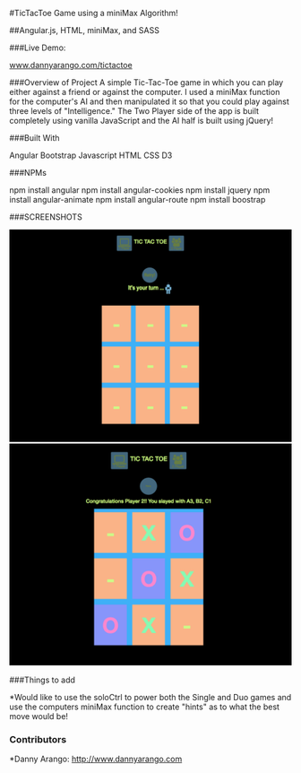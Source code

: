 #TicTacToe Game using a miniMax Algorithm!

##Angular.js, HTML, miniMax, and SASS

###Live Demo:

www.dannyarango.com/tictactoe


###Overview of Project
A simple Tic-Tac-Toe game in which you can play either against a friend or against the computer.  I used a miniMax function for the computer's AI and then manipulated it so that you could play against three levels of "Intelligence."  The Two Player side of the app is built completely using vanilla JavaScript and the AI half is built using jQuery!  


###Built With

Angular
Bootstrap
Javascript
HTML
CSS
D3



###NPMs

npm install angular
npm install angular-cookies
npm install jquery
npm install angular-animate
npm install angular-route
npm install boostrap



###SCREENSHOTS

![alt text](images/sh1.png "A Game Against the Computer")
![alt text](images/sh2.png "The 'O' player has defeated the 'X' player!")


###Things to add

*Would like to use the soloCtrl to power both the Single and Duo games and use the computers miniMax function to create "hints" as to what the best move would be!


### Contributors

*Danny Arango: http://www.dannyarango.com


